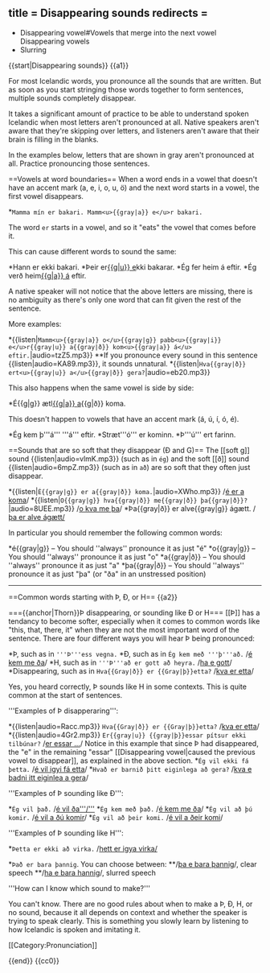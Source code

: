 title = Disappearing sounds
redirects =
-
- Disappearing vowel#Vowels that merge into the next vowel Disappearing vowels
- Slurring
>>>>

{{start|Disappearing sounds}}
{{a1}}

For most Icelandic words, you pronounce all the sounds that are written. But as soon as you start stringing those words together to form sentences, multiple sounds completely disappear.

It takes a significant amount of practice to be able to understand spoken Icelandic when most letters aren't pronounced at all. Native speakers aren't aware that they're skipping over letters, and listeners aren't aware that their brain is filling in the blanks.

In the examples below, letters that are shown in gray aren't pronounced at all. Practice pronouncing those sentences.

==Vowels at word boundaries==
When a word ends in a vowel that doesn't have an accent mark (a, e, i, o, u, ö) and the next word starts in a vowel, the first vowel disappears.

*`Mamma mín er bakari. Mamm<u>{{gray|a}} e</u>r bakari.`

The word `er` starts in a vowel, and so it "eats" the vowel that comes before it.

This can cause different words to sound the same:

*Hann er ekki bakari.
*Þeir er<u>{{g|u}} e</u>kki bakarar.
*Ég fer heim á eftir.
*Ég verð heim<u>{{g|a}} á</u> eftir.

A native speaker will not notice that the above letters are missing, there is no ambiguity as there's only one word that can fit given the rest of the sentence.

More examples:

*{{listen|`Mamm<u>{{gray|a}} o</u>{{gray|g}} pabb<u>{{gray|i}} e</u>r{{gray|u}} a{{gray|ð}} kom<u>{{gray|a}} á</u> eftir.`|audio=tzZ5.mp3}}
**If you pronounce every sound in this sentence {{listen|audio=KA89.mp3}}, it sounds unnatural.
*{{listen|`Hva{{gray|ð}} ert<u>{{gray|u}} a</u>{{gray|ð}} gera?`|audio=eb20.mp3}}

This also happens when the same vowel is side by side:

*É{{g|g}} ætl<u>{{g|a}} a</u>{{g|ð}} koma.

This doesn't happen to vowels that have an accent mark (á, ú, í, ó, é).

*Ég kem þ'''á''' '''á''' eftir.
*Stræt'''ó''' er kominn.
*Þ'''ú''' ert farinn.

==Sounds that are so soft that they disappear (Ð and G)==
The [[soft g]] sound {{listen|audio=vlmK.mp3}} (such as in `ég`) and the soft [[ð]] sound {{listen|audio=6mpZ.mp3}} (such as in `að`) are so soft that they often just disappear. 

*{{listen|`É{{gray|g}} er a{{gray|ð}} koma.`|audio=XWho.mp3}} /<u>é er a koma</u>/
*{{listen|`O{{gray|g}} hva{{gray|ð}} me{{gray|ð}} þa{{gray|ð}}?`|audio=8UEE.mp3}} /<u>o kva me þa</u>/
*Þa{{gray|ð}} er alve{{gray|g}} ágætt. /<u>þa er alve ágætt/</u>

In particular you should remember the following common words:

*é{{gray|g}} – You should ''always'' pronounce it as just "é"
*o{{gray|g}} – You should ''always'' pronounce it as just "o"
*a{{gray|ð}} – You should ''always'' pronounce it as just "a"
*þa{{gray|ð}} – You should ''always'' pronounce it as just "þa" (or "ða" in an unstressed position)

---

==Common words starting with Þ, Ð, or H==
{{a2}}

==={{anchor|Thorn}}Þ disappearing, or sounding like Ð or H===
[[Þ]] has a tendancy to become softer, especially when it comes to common words like "this, that, there, it" when they are not the most important word of the sentence. There are four different ways you will hear Þ being pronounced:

*Þ, such as in `'''Þ'''ess vegna.`
*Ð, such as in `Ég kem með '''þ'''að.` /<u>é kem me ða</u>/
*H, such as in `'''Þ'''að er gott að heyra.` /<u>ha e gott</u>/
*Disappearing, such as in `Hva{{Gray|ð}} er {{Gray|þ}}etta?` /<u>kva er etta</u>/

Yes, you heard correctly, Þ sounds like H in some contexts. This is quite common at the start of sentences.

'''Examples of Þ disapperaring''':

*{{listen|audio=Racc.mp3}} `Hva{{Gray|ð}} er {{Gray|þ}}etta?` /<u>kva er etta</u>/
*{{listen|audio=4Gr2.mp3}} `Er{{gray|u}} {{gray|þ}}essar pítsur ekki tilbúnar?` /<u>er essar ...</u>/ Notice in this example that since Þ had disappeared, the "e" in the remaining "essar" [[Disappearing vowel|caused the previous vowel to disappear]], as explained in the above section.
*`Ég vil ekki fá þetta.` /<u>é vil igyi fá etta</u>/
*`Hvað er barnið þitt eiginlega að gera?` /<u>kva e badni itt eiginlea a gera</u>/

'''Examples of Þ sounding like Ð''':

*`Ég vil það.` /<u>é vil ða'''/'''</u>
*`Ég kem með það.` /<u>é kem me ða</u>/
*`Ég vil að þú komir.` /<u>é vil a ðú komir</u>/
*`Ég vil að þeir komi.` /<u>é vil a ðeir komi</u>/

'''Examples of Þ sounding like H''':

*`Þetta er ekki að virka.` /<u>hett er igya virka/</u>

*`Það er bara þannig`. You can choose between:
**/<u>þa e bara þannig</u>/, clear speech
**/<u>ha e bara hannig</u>/, slurred speech

'''How can I know which sound to make?'''

You can't know. There are no good rules about when to make a Þ, Ð, H, or no sound, because it all depends on context and whether the speaker is trying to speak clearly. This is something you slowly learn by listening to how Icelandic is spoken and imitating it.

<!-- Further examples:

Hvað með þig?
Hvað heitirðu?
Þakka þér fyrir
Þad er alveg nóg
Ég er búinn að fá nóg
Hvað ertu að gera í dag?
Þessi pottur er of heitur, maður!
Ekki hlusta á þennan mann
Hvað á ég að gera?
Þá er komið að því
Við þurfum að fara þangað aftur
Mmm, góð sána og góðir vinir
Ég shnappaði bara -->


[[Category:Pronunciation]]

{{end}}
<noinclude>{{cc0}}</noinclude>